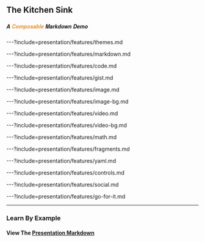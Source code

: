 ## The Kitchen Sink

##### <span style="font-family:Helvetica Neue; font-weight:bold">A <span style="color:#e49436">Composable</span> Markdown Demo</span>

---?include=presentation/features/themes.md

---?include=presentation/features/markdown.md

---?include=presentation/features/code.md

---?include=presentation/features/gist.md

---?include=presentation/features/image.md

---?include=presentation/features/image-bg.md

---?include=presentation/features/video.md

---?include=presentation/features/video-bg.md

---?include=presentation/features/math.md

---?include=presentation/features/fragments.md

---?include=presentation/features/yaml.md

---?include=presentation/features/controls.md

---?include=presentation/features/social.md

---?include=presentation/features/go-for-it.md

---

### Learn By Example

#### View The <a target="_blank" href="https://github.com/gitpitch/feature-demo/blob/composable-presentation/PITCHME.md">Presentation Markdown</a>

